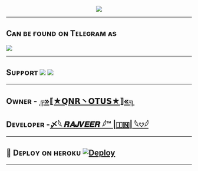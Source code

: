 <p align="center"> <img src="https://te.legra.ph/file/cbdd9620e853d1148b430.jpg"> </p>

-------------------------------------------------

## Cᴀɴ ʙᴇ ғᴏᴜɴᴅ ᴏɴ Tᴇʟᴇɢʀᴀᴍ ᴀs
<a href="https://t.me/RealVinCenZo"><img src="https://img.shields.io/badge/HACKER%20BOT-red.svg?logo=Telegram"></a>

-------------------------------------------------

## Sᴜᴘᴘᴏʀᴛ <a href="https://telegram.me/VinCenZoSupport"><img src="https://img.shields.io/badge/Join-SUPPORT%20GROUP-red.svg?logo=Telegram"></a> <a href="https://telegram.me/RealVinCenZo"><img src="https://img.shields.io/badge/Join-SUPPORT%20CHANNEL-red.svg?logo=Telegram"></a>

-------------------------------------------------

## Oᴡɴᴇʀ - [╔»⟦★𝗤𝗡𝗥丶𝗢𝗧𝗨𝗦★⟧«╗](https://telegram.me/AntibanUserName) 
## Dᴇᴠᴇʟᴏᴘᴇʀ -[〆𓆩 𝑹𝑨𝑱𝑽𝑬𝑬𝑹 𓆪™ |🇮🇳| 𓆩𔘓𓆪](https://telegram.me/XD_RAJVEER)

-------------------------------------------------

## 🚀 Dᴇᴘʟᴏʏ ᴏɴ ʜᴇʀᴏᴋᴜ  [![Deploy](https://www.herokucdn.com/deploy/button.svg)](https://heroku.com/deploy)

------------------------------------------------
